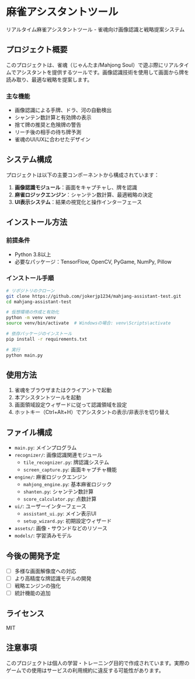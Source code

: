 # 麻雀アシスタントツール

リアルタイム麻雀アシスタントツール - 雀魂向け画像認識と戦略提案システム

## プロジェクト概要

このプロジェクトは、雀魂（じゃんたま/Mahjong Soul）で遊ぶ際にリアルタイムでアシスタントを提供するツールです。画像認識技術を使用して画面から牌を読み取り、最適な戦略を提案します。

### 主な機能

- 画像認識による手牌、ドラ、河の自動検出
- シャンテン数計算と有効牌の表示
- 捨て牌の推奨と危険牌の警告
- リーチ後の相手の待ち牌予測
- 雀魂のUI/UXに合わせたデザイン

## システム構成

プロジェクトは以下の主要コンポーネントから構成されています：

1. **画像認識モジュール**：画面をキャプチャし、牌を認識
2. **麻雀ロジックエンジン**：シャンテン数計算、最適戦略の決定
3. **UI表示システム**：結果の視覚化と操作インターフェース

## インストール方法

### 前提条件

- Python 3.8以上
- 必要なパッケージ：TensorFlow, OpenCV, PyGame, NumPy, Pillow

### インストール手順

```bash
# リポジトリのクローン
git clone https://github.com/jokerjp1234/mahjang-assistant-test.git
cd mahjang-assistant-test

# 仮想環境の作成と有効化
python -m venv venv
source venv/bin/activate  # Windowsの場合: venv\Scripts\activate

# 依存パッケージのインストール
pip install -r requirements.txt

# 実行
python main.py
```

## 使用方法

1. 雀魂をブラウザまたはクライアントで起動
2. 本アシスタントツールを起動
3. 画面領域設定ウィザードに従って認識領域を設定
4. ホットキー（Ctrl+Alt+H）でアシスタントの表示/非表示を切り替え

## ファイル構成

- `main.py`: メインプログラム
- `recognizer/`: 画像認識関連モジュール
  - `tile_recognizer.py`: 牌認識システム
  - `screen_capture.py`: 画面キャプチャ機能
- `engine/`: 麻雀ロジックエンジン
  - `mahjong_engine.py`: 基本麻雀ロジック
  - `shanten.py`: シャンテン数計算
  - `score_calculator.py`: 点数計算
- `ui/`: ユーザーインターフェース
  - `assistant_ui.py`: メイン表示UI
  - `setup_wizard.py`: 初期設定ウィザード
- `assets/`: 画像・サウンドなどのリソース
- `models/`: 学習済みモデル

## 今後の開発予定

- [ ] 多様な画面解像度への対応
- [ ] より高精度な牌認識モデルの開発
- [ ] 戦略エンジンの強化
- [ ] 統計機能の追加

## ライセンス

MIT

## 注意事項

このプロジェクトは個人の学習・トレーニング目的で作成されています。実際のゲームでの使用はサービスの利用規約に違反する可能性があります。